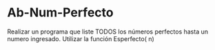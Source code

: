 # Ab-Num-Perfecto
Realizar un programa que liste TODOS los números perfectos hasta un numero ingresado. Utilizar la función Esperfecto( n)
